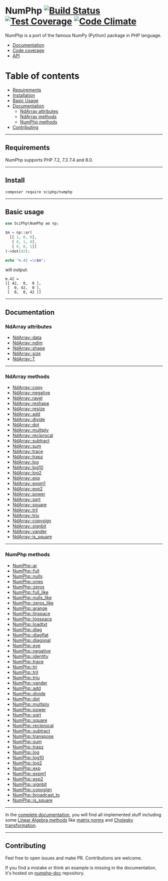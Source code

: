 NumPhp [![Build Status](https://travis-ci.com/sciphp/numphp.svg?branch=master)](https://travis-ci.com/sciphp/numphp) [![Test Coverage](https://codeclimate.com/github/sciphp/numphp/badges/coverage.svg)](https://codeclimate.com/github/sciphp/numphp/coverage) [![Code Climate](https://codeclimate.com/github/sciphp/numphp/badges/gpa.svg)](https://codeclimate.com/github/sciphp/numphp)
======

NumPhp is a port of the famous NumPy (Python) package in PHP language.

- [Documentation](http://sciphp.org)
- [Code coverage](http://sciphp.org/coverage/)
- [API](http://sciphp.org/api/)

Table of contents
=================

- [Requirements](#requirements)
- [Installation](#install)
- [Basic Usage](#basic-usage)
- [Documentation](#documentation)
    - [NdArray attributes](#ndarray-attributes)
    - [NdArray methods](#ndarray-methods)
    - [NumPhp methods](#numphp-methods)
- [Contributing](#contributing)

________________________________________________________________________

Requirements
------------

NumPhp supports PHP 7.2, 7.3 7.4 and 8.0.

________________________________________________________________________

Install
-------

```
composer require sciphp/numphp
```
________________________________________________________________________

Basic usage
--------------

```php
use SciPhp\NumPhp as np;

$m = np::ar(
  [[ 1, 0, 0],
   [ 0, 1, 0],
   [ 0, 0, 1]]
)->dot(42);

echo "m.42 =\n$m";

```
will output:

```
m.42 =
[[ 42,  0,  0 ],
 [  0, 42,  0 ],
 [  0,  0, 42 ]]
```

________________________________________________________________________

Documentation
-------------

### NdArray attributes

- [NdArray::data](https://sciphp.org/manual/en/ndarray.data.html)
- [NdArray::ndim](https://sciphp.org/manual/en/ndarray.ndim.html)
- [NdArray::shape](https://sciphp.org/manual/en/ndarray.shape.html)
- [NdArray::size](https://sciphp.org/manual/en/ndarray.size.html)
- [NdArray::T](https://sciphp.org/manual/en/ndarray.T.html)

________________________________________________________________________

### NdArray methods

- [NdArray::copy](https://sciphp.org/manual/en/ndarray.copy.html)
- [NdArray::negative](https://sciphp.org/manual/en/ndarray.negative.html)
- [NdArray::ravel](https://sciphp.org/manual/en/ndarray.ravel.html)
- [NdArray::reshape](https://sciphp.org/manual/en/ndarray.reshape.html)
- [NdArray::resize](https://sciphp.org/manual/en/ndarray.resize.html)
- [NdArray::add](https://sciphp.org/manual/en/ndarray.add.html)
- [NdArray::divide](https://sciphp.org/manual/en/ndarray.divide.html)
- [NdArray::dot](https://sciphp.org/manual/en/ndarray.dot.html)
- [NdArray::multiply](https://sciphp.org/manual/en/ndarray.multiply.html)
- [NdArray::reciprocal](https://sciphp.org/manual/en/ndarray.reciprocal.html)
- [NdArray::subtract](https://sciphp.org/manual/en/ndarray.subtract.html)
- [NdArray::sum](https://sciphp.org/manual/en/ndarray.sum.html)
- [NdArray::trace](https://sciphp.org/manual/en/ndarray.trace.html)
- [NdArray::trapz](https://sciphp.org/manual/en/ndarray.trapz.html)
- [NdArray::log](https://sciphp.org/manual/en/ndarray.log.html)
- [NdArray::log10](https://sciphp.org/manual/en/ndarray.log10.html)
- [NdArray::log2](https://sciphp.org/manual/en/ndarray.log2.html)
- [NdArray::exp](https://sciphp.org/manual/en/ndarray.exp.html)
- [NdArray::expm1](https://sciphp.org/manual/en/ndarray.expm1.html)
- [NdArray::exp2](https://sciphp.org/manual/en/ndarray.exp2.html)
- [NdArray::power](https://sciphp.org/manual/en/ndarray.power.html)
- [NdArray::sqrt](https://sciphp.org/manual/en/ndarray.sqrt.html)
- [NdArray::square](https://sciphp.org/manual/en/ndarray.square.html)
- [NdArray::tril](https://sciphp.org/manual/en/ndarray.tril.html)
- [NdArray::triu](https://sciphp.org/manual/en/ndarray.triu.html)
- [NdArray::copysign](https://sciphp.org/manual/en/ndarray.copysign.html)
- [NdArray::signbit](https://sciphp.org/manual/en/ndarray.signbit.html)
- [NdArray::vander](https://sciphp.org/manual/en/ndarray.vander.html)
- [NdArray::is_square](https://sciphp.org/manual/en/ndarray.is_square.html)

________________________________________________________________________

### NumPhp methods

- [NumPhp::ar](https://sciphp.org/manual/en/numphp.ar.html)
- [NumPhp::full](https://sciphp.org/manual/en/numphp.full.html)
- [NumPhp::nulls](https://sciphp.org/manual/en/numphp.nulls.html)
- [NumPhp::ones](https://sciphp.org/manual/en/numphp.ones.html)
- [NumPhp::zeros](https://sciphp.org/manual/en/numphp.zeros.html)
- [NumPhp::full_like](https://sciphp.org/manual/en/numphp.full_like.html)
- [NumPhp::nulls_like](https://sciphp.org/manual/en/numphp.nulls_like.html)
- [NumPhp::zeros_like](https://sciphp.org/manual/en/numphp.zeros_like.html)
- [NumPhp::arange](https://sciphp.org/manual/en/numphp.arange.html)
- [NumPhp::linspace](https://sciphp.org/manual/en/numphp.linspace.html)
- [NumPhp::logspace](https://sciphp.org/manual/en/numphp.logspace.html)
- [NumPhp::loadtxt](https://sciphp.org/manual/en/numphp.loadtxt.html)
- [NumPhp::diag](https://sciphp.org/manual/en/numphp.diag.html)
- [NumPhp::diagflat](https://sciphp.org/manual/en/numphp.diagflat.html)
- [NumPhp::diagonal](https://sciphp.org/manual/en/numphp.diagonal.html)
- [NumPhp::eye](https://sciphp.org/manual/en/numphp.eye.html)
- [NumPhp::negative](https://sciphp.org/manual/en/numphp.negative.html)
- [NumPhp::identity](https://sciphp.org/manual/en/numphp.identity.html)
- [NumPhp::trace](https://sciphp.org/manual/en/numphp.trace.html)
- [NumPhp::tri](https://sciphp.org/manual/en/numphp.tri.html)
- [NumPhp::tril](https://sciphp.org/manual/en/numphp.tril.html)
- [NumPhp::triu](https://sciphp.org/manual/en/numphp.triu.html)
- [NumPhp::vander](https://sciphp.org/manual/en/numphp.vander.html)
- [NumPhp::add](https://sciphp.org/manual/en/numphp.add.html)
- [NumPhp::divide](https://sciphp.org/manual/en/numphp.divide.html)
- [NumPhp::dot](https://sciphp.org/manual/en/numphp.dot.html)
- [NumPhp::multiply](https://sciphp.org/manual/en/numphp.multiply.html)
- [NumPhp::power](https://sciphp.org/manual/en/numphp.power.html)
- [NumPhp::sqrt](https://sciphp.org/manual/en/numphp.sqrt.html)
- [NumPhp::square](https://sciphp.org/manual/en/numphp.square.html)
- [NumPhp::reciprocal](https://sciphp.org/manual/en/numphp.reciprocal.html)
- [NumPhp::subtract](https://sciphp.org/manual/en/numphp.subtract.html)
- [NumPhp::transpose](https://sciphp.org/manual/en/numphp.transpose.html)
- [NumPhp::sum](https://sciphp.org/manual/en/numphp.sum.html)
- [NumPhp::trapz](https://sciphp.org/manual/en/numphp.trapz.html)
- [NumPhp::log](https://sciphp.org/manual/en/numphp.log.html)
- [NumPhp::log10](https://sciphp.org/manual/en/numphp.log10.html)
- [NumPhp::log2](https://sciphp.org/manual/en/numphp.log2.html)
- [NumPhp::exp](https://sciphp.org/manual/en/numphp.exp.html)
- [NumPhp::expm1](https://sciphp.org/manual/en/numphp.expm1.html)
- [NumPhp::exp2](https://sciphp.org/manual/en/numphp.exp2.html)
- [NumPhp::signbit](https://sciphp.org/manual/en/numphp.signbit.html)
- [NumPhp::copysign](https://sciphp.org/manual/en/numphp.copysign.html)
- [NumPhp::broadcast_to](https://sciphp.org/manual/en/numphp.broadcast_to.html)
- [NumPhp::is_square](https://sciphp.org/manual/en/numphp.is_square.html)

________________________________________________________________________


In the [complete documentation](http://sciphp.org), you will find all implemented stuff
including some [Linear Algebra methods](https://sciphp.org/manual/en/ref.linalg.html)
like [matrix norms](https://sciphp.org/manual/en/linalg.norm.html)
and [Cholesky transformation](https://sciphp.org/manual/en/linalg.cholesky.html).


________________________________________________________________________

Contributing
------------

Feel free to open issues and make PR. Contributions are welcome.

If you find a mistake or think an example is missing in the documentation,
it's hosted on [numphp-doc](https://github.com/sciphp/numphp-doc)
repository.
